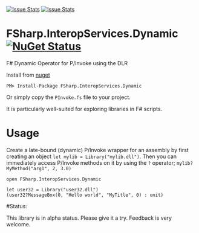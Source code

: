 [![Issue Stats](http://issuestats.com/github/DanielFabian/FSharp.InteropServices.Dynamic/badge/issue)](http://issuestats.com/github/DanielFabian/FSharp.InteropServices.Dynamic)
[![Issue Stats](http://issuestats.com/github/DanielFabian/FSharp.InteropServices.Dynamic/badge/pr)](http://issuestats.com/github/DanielFabian/FSharp.InteropServices.Dynamic)

# FSharp.InteropServices.Dynamic [![NuGet Status](http://img.shields.io/nuget/v/FSharp.InteropServices.Dynamic.svg?style=flat)](https://www.nuget.org/packages/FSharp.InteropServices.Dynamic/)


F# Dynamic Operator for P/Invoke using the DLR

Install from [nuget](https://nuget.org/packages/FSharp.InteropServices.Dynamic/)
```
PM> Install-Package FSharp.InteropServices.Dynamic
```
Or simply copy the `PInvoke.fs` file to your project.

It is particularly well-suited for exploring libraries in F# scripts.

# Usage

Create a late-bound (dynamic) P/Invoke wrapper for an assembly by first creating an object `let mylib = Library("mylib.dll")`. Then you can immediately access P/Invoke methods on it by using the `?` operator; `mylib?MyMethod("arg1", 2, 3.0)`

	open FSharp.InteropServices.Dynamic

	let user32 = Library("user32.dll")
    (user32?MessageBox(0, "Hello world", "MyTitle", 0) : unit)

#Status:

This library is in alpha status. Please give it a try. Feedback is very welcome.

